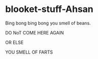 # blooket-stuff-Ahsan
Bing bong bing bong
you smell of beans. 



DO NoT COME HERE AGAIN 

OR ELSE

YOU SMELL OF FARTS
